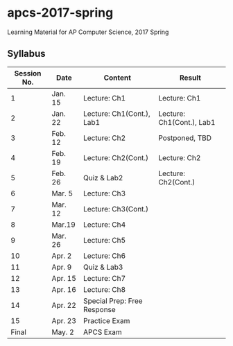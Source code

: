# apcs-2017-spring
Learning Material for AP Computer Science, 2017 Spring
## Syllabus
| Session No. | Date    | Content                     | Result |
| ----------- | ------- | --------------------------- | ------ |
| 1           | Jan. 15 | Lecture: Ch1                | Lecture: Ch1         |
| 2           | Jan. 22 | Lecture: Ch1(Cont.), Lab1   | Lecture: Ch1(Cont.), Lab1       |
| 3           | Feb. 12 | Lecture: Ch2                | Postponed, TBD     |
| 4           | Feb. 19 | Lecture: Ch2(Cont.)         | Lecture: Ch2          |
| 5           | Feb. 26 | Quiz & Lab2                 | Lecture: Ch2(Cont.)      |
| 6           | Mar. 5  | Lecture: Ch3                |        |
| 7           | Mar. 12 | Lecture: Ch3(Cont.)         |        |
| 8           | Mar.19  | Lecture: Ch4                |        |
| 9           | Mar. 26 | Lecture: Ch5                |        |
| 10          | Apr. 2  | Lecture: Ch6                |        |
| 11          | Apr. 9  | Quiz & Lab3                 |        |
| 12          | Apr. 15 | Lecture: Ch7                |        |
| 13          | Apr. 16 | Lecture: Ch8                |        |
| 14          | Apr. 22 | Special Prep: Free Response |        |
| 15          | Apr. 23 | Practice Exam               |        |
| Final       | May. 2  | APCS Exam                   |        |

